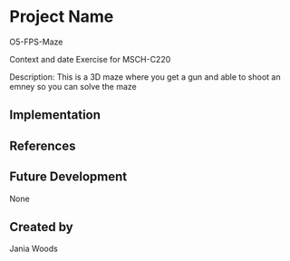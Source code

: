 # Project Name

O5-FPS-Maze

Context and date Exercise for MSCH-C220

Description: This is a 3D maze where you get a gun and able to shoot an emney so you can solve the maze

## Implementation



## References


## Future Development
None

## Created by
Jania Woods
